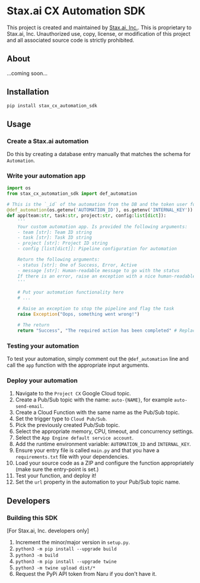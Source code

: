 # Stax.ai CX Automation SDK

This project is created and maintained by [Stax.ai, Inc.](https://stax.ai). This is proprietary to Stax.ai, Inc. Unauthorized use, copy, license, or modification of this project and all associated source code is strictly prohibited.

## About

...coming soon...

## Installation

```sh
pip install stax_cx_automation_sdk
```

## Usage

### Create a Stax.ai automation

Do this by creating a database entry manually that matches the schema for `Automation`.

### Write your automation app

```py
import os
from stax_cx_automation_sdk import def_automation

# This is the `_id` of the automation from the DB and the token user for cross-internal system communication
@def_automation(os.getenv('AUTOMATION_ID'), os.getenv('INTERNAL_KEY'))
def app(team:str, task:str, project:str, config:list[dict]):
    '''
    Your custom automation app. Is provided the following arguments:
    - team [str]: Team ID string
    - task [str]: Task ID string
    - project [str]: Project ID string
    - config [list[dict]]: Pipeline configuration for automation

    Return the following arguments:
    - status [str]: One of Success, Error, Active
    - message [str]: Human-readable message to go with the status
    If there is an error, raise an exception with a nice human-readable error message to show up on the log.
    '''

    # Put your automation functionality here
    # ...

    # Raise an exception to stop the pipeline and flag the task
    raise Exception("Oops, something went wrong!")

    # The return 
    return "Success", "The required action has been completed" # Replace this with something more relevant, for example: 'Email sent to: naru@stax.ai'
```

### Testing your automation

To test your automation, simply comment out the `@def_automation` line and call the `app` function with the appropriate input arguments.

### Deploy your automation

1. Navigate to the `Project CX` Google Cloud topic.
2. Create a Pub/Sub topic with the name: `auto-{NAME}`, for example `auto-send-email`.
3. Create a Cloud Function with the same name as the Pub/Sub topic.
4. Set the trigger type to `Cloud Pub/Sub`.
5. Pick the previously created Pub/Sub topic.
6. Select the appropriate memory, CPU, timeout, and concurrency settings.
7. Select the `App Engine default service account`.
8. Add the runtime environment variable: `AUTOMATION_ID` and `INTERNAL_KEY`.
9. Ensure your entry file is called `main.py` and that you have a `requirements.txt` file with your dependencies.
10. Load your source code as a ZIP and configure the function appropriately (make sure the entry-point is set.)
11. Test your function, and deploy it!
12. Set the `url` property in the automation to your Pub/Sub topic name.

## Developers

### Building this SDK

[For Stax.ai, Inc. developers only]

1. Increment the minor/major version in `setup.py`.
2. `python3 -m pip install --upgrade build`
3. `python3 -m build`
4. `python3 -m pip install --upgrade twine`
5. `python3 -m twine upload dist/*`
6. Request the PyPi API token from Naru if you don't have it.
